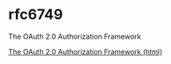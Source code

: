 # rfc6749
The OAuth 2.0 Authorization Framework

[The OAuth 2.0 Authorization Framework (html)](https://tools.ietf.org/html/rfc6749)

